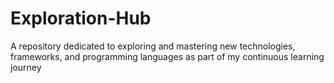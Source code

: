 # Exploration-Hub
A repository dedicated to exploring and mastering new technologies, frameworks, and programming languages as part of my continuous learning journey
